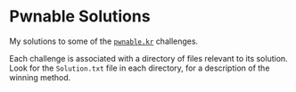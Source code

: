 # Pwnable Solutions

My solutions to some of the [`pwnable.kr`](https://pwnable.kr/play.php) challenges.

Each challenge is associated with a directory of files relevant to its solution. Look for the `Solution.txt` file in each directory, for a description of the winning method.